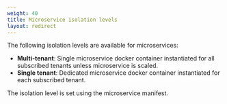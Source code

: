 ```yaml
---
weight: 40
title: Microservice isolation levels
layout: redirect
---
```


The following isolation levels are available for microservices:

* **Multi-tenant**: Single microservice docker container instantiated for all subscribed tenants unless microservice is scaled.
* **Single tenant**: Dedicated microservice docker container instantiated for each subscribed tenant.

The isolation level is set using the microservice manifest.
